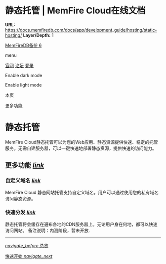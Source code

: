 # 静态托管 | MemFire Cloud在线文档

**URL:** https://docs.memfiredb.com/docs/app/development_guide/hosting/static-hosting/
**Layer/Depth:** 1

[MemFireDB备份 6](/)

menu

[官网](https://memfiredb.com/)
[论坛](https://community.memfiredb.com/)
[登录](https://cloud.memfiredb.com/auth/login)

Enable dark mode

Enable light mode

本页

更多功能

# 静态托管

MemFire Cloud静态托管可以为您的Web应用、静态资源提供快速、稳定的托管服务。无需自建服务器，可以一键快速地部署静态资源，提供快速的访问能力。

## 更多功能 [*link*](#%e6%9b%b4%e5%a4%9a%e5%8a%9f%e8%83%bd)

### 自定义域名 [*link*](#%e8%87%aa%e5%ae%9a%e4%b9%89%e5%9f%9f%e5%90%8d)

MemFire Cloud 静态网站托管支持自定义域名，用户可以通过使用您的私有域名访问静态资源。

### 快速分发 [*link*](#%e5%bf%ab%e9%80%9f%e5%88%86%e5%8f%91)

静态托管将会缓存在遍布各地的CDN服务器上。无论用户身在何地，都可以快速访问网站。
备注说明：内测阶段，暂未开放.

---

[*navigate\_before* 总览](/docs/app/development_guide/ai/ai/)

[快速开始 *navigate\_next*](/docs/app/development_guide/hosting/static-start/)